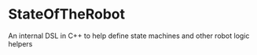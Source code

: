 # StateOfTheRobot
An internal DSL in C++ to help define state machines and other robot logic helpers
